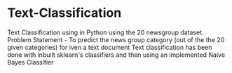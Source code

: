 # Text-Classification
Text Classification using in Python using the 20 newsgroup dataset. 
Problem Statement - To predict the news group category (out of the the 20 given categories) for iven a text document 
Text classification has been done with inbuilt sklearn's classifiers and then using an implemented Naive Bayes Classifier
